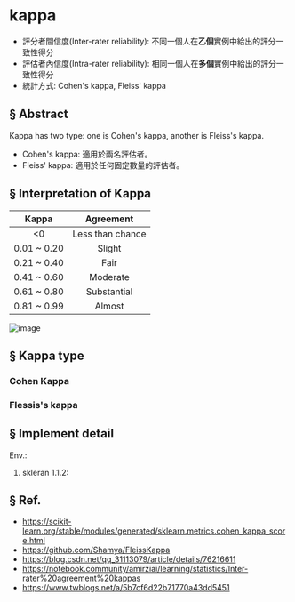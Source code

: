 # kappa
- 評分者間信度(Inter-rater reliability): 不同一個人在**乙個**實例中給出的評分一致性得分
- 評估者內信度(Intra-rater reliability): 相同一個人在**多個**實例中給出的評分一致性得分
- 統計方式: Cohen's kappa, Fleiss' kappa

## § Abstract
Kappa has two type: one is Cohen's kappa, another is Fleiss's kappa.
- Cohen's kappa: 適用於兩名評估者。
- Fleiss' kappa: 適用於任何固定數量的評估者。


## § Interpretation of Kappa

| Kappa | Agreement |
|:---:| :---: |
|<0 | Less than chance |
| 0.01 ~ 0.20 | Slight |
| 0.21 ~ 0.40 | Fair |
| 0.41 ~ 0.60 | Moderate |
| 0.61 ~ 0.80 | Substantial |
| 0.81 ~ 0.99 | Almost |

![image](https://user-images.githubusercontent.com/32260565/190395367-1153b7a4-b678-4d5f-ae73-5ee1d70f8de8.png)


## § Kappa type
### Cohen Kappa


### Flessis's kappa

## § Implement detail
Env.:
1. skleran 1.1.2: 


## § Ref.
- https://scikit-learn.org/stable/modules/generated/sklearn.metrics.cohen_kappa_score.html
- https://github.com/Shamya/FleissKappa
- https://blog.csdn.net/qq_31113079/article/details/76216611
- https://notebook.community/amirziai/learning/statistics/Inter-rater%20agreement%20kappas
- https://www.twblogs.net/a/5b7cf6d22b71770a43dd5451
